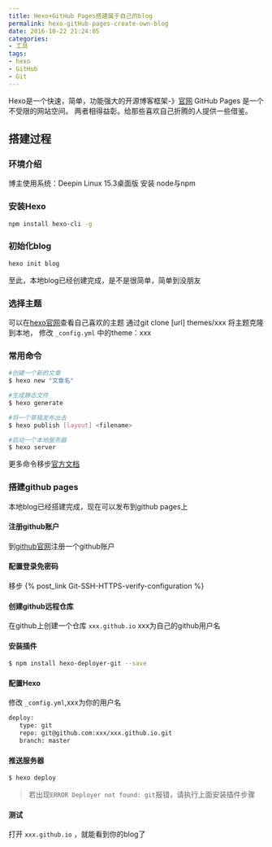 ```yaml
---
title: Hexo+GitHub Pages搭建属于自己的blog
permalink: hexo-gitHub-pages-create-own-blog
date: 2016-10-22 21:24:05
categories:
- 工具
tags:
- hexo
- GitHub
- Git
---
```

Hexo是一个快速，简单，功能强大的开源博客框架-》[官网](https://hexo.io/)
GitHub Pages 是一个不受限的网站空间。
两者相得益彰。给那些喜欢自己折腾的人提供一些借鉴。
<!--more -->
## 搭建过程
### 环境介绍
博主使用系统：Deepin Linux 15.3桌面版
安装 node与npm
### 安装Hexo
```bash
npm install hexo-cli -g
```
### 初始化blog
```bash
hexo init blog
```
至此，本地blog已经创建完成，是不是很简单，简单到没朋友
### 选择主题
可以在[hexo官网](https://hexo.io/themes/)查看自己喜欢的主题
通过git clone [url] themes/xxx 将主题克隆到本地，
修改 `_config.yml` 中的theme：xxx
### 常用命令
```bash
#创建一个新的文章
$ hexo new "文章名"

#生成静态文件
$ hexo generate

#将一个草稿发布出去
$ hexo publish [layout] <filename>

#启动一个本地服务器
$ hexo server
```
更多命令移步[官方文档](https://hexo.io/docs/commands.html)
### 搭建github pages
本地blog已经搭建完成，现在可以发布到github pages上
#### 注册github账户
到[github官网](https://github.com/)注册一个github账户
#### 配置登录免密码
移步 {% post_link Git-SSH-HTTPS-verify-configuration %}
#### 创建github远程仓库
在github上创建一个仓库 `xxx.github.io` xxx为自己的github用户名
#### 安装插件
```bash
$ npm install hexo-deployer-git --save
```
#### 配置Hexo
修改 `_comfig.yml`,xxx为你的用户名
```xml
deploy:
   type: git
   repo: git@github.com:xxx/xxx.github.io.git
   branch: master
```
#### 推送服务器
```bash
$ hexo deploy
```
>若出现`ERROR Deployer not found: git`报错，请执行上面安装插件步骤

#### 测试
打开 `xxx.github.io` ，就能看到你的blog了
